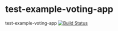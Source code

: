 # test-example-voting-app
test-example-voting-app
[![Build Status](http://34.32.68.87:8080/job/instavote/job/worker-built/badge/icon)](http://34.32.68.87:8080/job/instavote/job/worker-built/)
